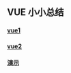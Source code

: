 ## VUE 小小总结

#### [vue1](./vue-basic.md)

#### [vue2](./vue-process.md)

#### [演示](https://z826526354.github.io/myProject/vuejs/demo/vue-example.html)

